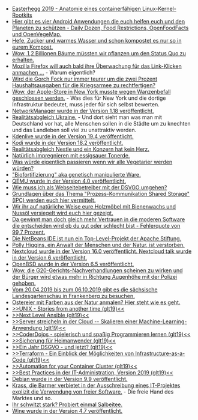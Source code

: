* [Easterhegg 2019 - Anatomie eines containerfähigen Linux-Kernel-Rootkits](https://cdn.media.ccc.de/events/eh2019/h264-hd/eh19-168-deu-Anatomie_eines_containerfaehigen_Linux-Kernel-Rootkits_hd.mp4)
* [Hier gibt es vier Android Anwendungen die euch helfen euch und den Planeten zu schützen - Daily Dozen, Food Restrictions, OpenFoodFacts und OpenVegeMap.](https://opensource.com/article/19/4/apps-plant-based-diets)
* [Hefe, Zucker und warmes Wasser und schon kompostet es nur so in eurem Kompost.](https://www.smarticular.net/kompostbeschleuniger-selber-machen-fluessig-hefe-zucker/)
* [Wow, 1,2 Billionen Bäume müssten wir pflanzen um den Status Quo zu erhalten.](https://blog.fefe.de/?ts=a243dbbe)
* [Mozilla Firefox will auch bald ihre Überwachung für das Link-Klicken anmachen ...](https://blog.fefe.de/?ts=a243c496) - Warum eigentlich?
* [Wird die Gorch Fock nur immer teurer um die zwei Prozent Haushaltsausgaben für die Kriegsarmee zu rechtfertigen?](https://www.neopresse.com/politik/die-grosse-blamage-der-verteidigungsministerin-das-schiff-geht-unter/)
* [Wow, der Apple-Store in New York musste wegen Wanzenbefall geschlossen werden.](https://blog.fefe.de/?ts=a2437d9b) - Was dies für New York und die dortige Infrastruktur bedeutet, muss jeder für sich selbst bewerten.
* [NetworkManager wurde in der Version 1.18 veröffentlicht.](https://www.phoronix.com/scan.php?page=news_item&px=NetworkManager-1.18-Released)
* [Realitätsabgleich Ukraine.](https://blog.fefe.de/?ts=a2436261) - Und dort sieht man was man mit Deutschland vor hat, alle Menschen sollen in die Städte um zu knechten und das Landleben soll viel zu unattraktiv werden.
* [Kdenlive wurde in der Version 19.4 veröffentlicht.](https://www.pro-linux.de/news/1/26994/kdenlive-1904-fertiggestellt.html)
* [Kodi wurde in der Version 18.2 veröffentlicht.](https://www.phoronix.com/scan.php?page=news_item&px=Kodi-18.2-Released)
* [Realitätsabgleich Nestle und ein Konzern hat kein Herz.](https://www.careelite.de/nestle-kritik-skandale-wie-du-produkte-boykottierst/)
* [Natürlich impregnieren mit essigsauer Tonerde.](https://www.smarticular.net/impraegnieren-essigsaure-tonerde-naturfaserstoff/)
* [Was würde eigentlich passieren wenn wir alle Vegetarier werden würden?](https://netzfrauen.org/2019/04/24/vegetarian/)
* ["Biofortifizierung" aka genetisch manipulierte Ware.](https://netzfrauen.org/2019/04/23/bayer-9/)
* [QEMU wurde in der Version 4.0 veröffentlicht.](https://www.phoronix.com/scan.php?page=news_item&px=QEMU-4.0-Arrives)
* [Wie muss ich als Webseitebetreiber mit der DSVGO umgehen?](https://www.kuketz-blog.de/dsgvo-anleitung-zur-datenauskunft-bzw-loeschung/)
* [Grundlagen über das Thema "Prozess-Kommunikation Shared Storage" (IPC) werden euch hier vermittelt.](https://opensource.com/article/19/4/interprocess-communication-linux-storage)
* [Wir ihr auf natürliche Weise eure Holzmöbel mit Bienenwachs und Nussöl versiegelt wird euch hier gezeigt.](https://www.smarticular.net/moebelwachs-pflegewachs-holzmoebel-antikmoebel-selber-machen/)
* [Da gewinnt man doch gleich mehr Vertrauen in die moderen Software die entscheiden wird ob du gut oder schlecht bist - Fehlerquote von 99,7 Prozent.](https://blog.fefe.de/?ts=a23fcd2c)
* [Die NetBeans IDE ist nun ein Top-Level-Projekt der Apache Stiftung.](https://www.pro-linux.de/news/1/27002/netbeans-und-skywalking-als-neue-top-level-projekte-der-apache-foundation.html)
* [Polly Higgins, ein Anwalt der Menschen und der Natur, ist verstorben.](https://netzfrauen.org/2019/04/24/polly-higgins/)
* [Nextcloud wurde in der Version 16.0 veröffentlicht. Nextcloud talk wurde in der Version 6 veröffentlicht.](https://www.pro-linux.de/news/1/27004/nextcloud-16-verbessert-sicherheit-und-talk.html)
* [OpenBSD wurde in der Version 6.5 veröffentlicht.](https://www.pro-linux.de/news/1/27007/openbsd-65-freigegeben.html)
* [Wow, die G20-Gerichts-Nachverhandlungen scheinen zu wirken und der Bürger wird etwas mehr in Richtung Augenhöhe mit der Polizei gehoben.](https://blog.fefe.de/?ts=a23c05b5)
* [Vom 20.04.2019 bis zum 06.10.2019 gibt es die sächsische Landesgartenschau in Frankenberg zu besuchen.](https://www.so-geht-saechsisch.de/die-kampagne/aktionen-und-veranstaltungen/8-saechsische-landesgartenschau-in-frankenberg/)
* [Ostereier mit Farben aus der Natur anmalen? Hier steht wie es geht.](https://www.smarticular.net/dieses-jahr-ohne-e-stoffe-leuchtende-ostereier-mit-naturfarben/)
* [>>UNIX - Stories from another time (glt19)<<](https://cdn.media.ccc.de/events/glt19/h264-hd/glt19-54-eng-UNIX_-_Stories_from_another_time_hd.mp4)
* [>>Next Level Ansible (glt19)<<](https://cdn.media.ccc.de/events/glt19/h264-hd/glt19-76-deu-Next_Level_Ansible_hd.mp4)
* [>>Server streicheln in der Cloud -- Skalieren einer Machine-Learning-Anwendung (glt19)<<](https://cdn.media.ccc.de/events/glt19/h264-hd/glt19-105-deu-Server_streicheln_in_der_Cloud_--_Skalieren_einer_Machine-Learning-Anwendung_hd.mp4)
* [>>CoderDojos - spielerisch und spaßig Programmieren lernen (glt19)<<](https://cdn.media.ccc.de/events/glt19/h264-hd/glt19-104-deu-CoderDojos_-_spielerisch_und_spassig_Programmieren_lernen_hd.mp4)
* [>>Sicherung für Heimanwender (glt19)<<](https://cdn.media.ccc.de/events/glt19/h264-hd/glt19-23-deu-Sicherung_fuer_Heimanwender_hd.mp4)
* [>>Ein Jahr DSGVO - und jetzt? (glt19)<<](https://cdn.media.ccc.de/events/glt19/h264-hd/glt19-36-deu-Ein_Jahr_DSGVO_-_und_jetzt_hd.mp4)
* [>>Terraform - Ein Einblick der Möglichkeiten von Infrastructure-as-a-Code (glt19)<<](https://cdn.media.ccc.de/events/glt19/h264-hd/glt19-80-deu-Terraform_-_Ein_Einblick_der_Moeglichkeiten_von_Infrastructure-as-a-Code_hd.mp4)
* [>>Automation for your Container Cluster (glt19)<<](https://cdn.media.ccc.de/events/glt19/h264-hd/glt19-73-deu-Automation_for_your_Container_Cluster_hd.mp4)
* [>>Best Practices in der IT-Administration, Version 2019 (glt19)<<](https://cdn.media.ccc.de/events/glt19/h264-hd/glt19-72-deu-Best_Practices_in_der_IT-Administration_Version_2019_hd.mp4)
* [Debian wurde in der Version 9.9 veröffentlicht.](http://www.phoronix.com/scan.php?page=news_item&px=Debian-9.9-Released)
* [Krass, die Barmer verbietet in der Ausschreibung eines IT-Projektes explizit die Verwendung von freier Software.](https://www.kuketz-blog.de/barmer-ausschreibung-open-source-software-fuer-epa-nicht-erlaubt/) - Die freie Hand des Marktes und so.
* [Ihr schwitzt stark? Probiert einmal Salbeitee.](https://www.smarticular.net/schwitzen-schweissgeruch-was-hilft-hausmittel-apfelessig-natron/)
* [Wine wurde in der Version 4.7 veröffentlicht.](https://www.phoronix.com/scan.php?page=news_item&px=Wine-4.7-Released)
